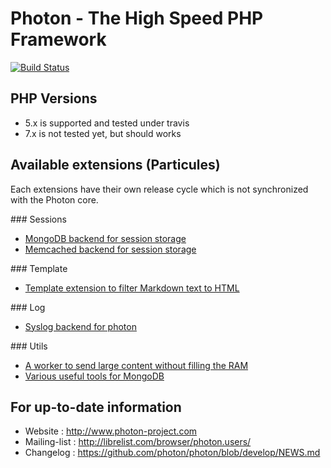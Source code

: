 # Photon - The High Speed PHP Framework

[![Build Status](https://travis-ci.org/photon/photon.svg?branch=develop)](https://travis-ci.org/photon/photon)

## PHP Versions

- 5.x is supported and tested under travis
- 7.x is not tested yet, but should works

## Available extensions (Particules)

Each extensions have their own release cycle which is not synchronized with the Photon core.

### Sessions
- [MongoDB backend for session storage](https://github.com/photon/session-mongodb)
- [Memcached backend for session storage](https://github.com/photon/session-memcached)

### Template
- [Template extension to filter Markdown text to HTML](https://github.com/photon/template-markdown)

### Log
- [Syslog backend for photon](https://github.com/photon/log-syslog)

### Utils
- [A worker to send large content without filling the RAM](https://github.com/photon/template-markdown)
- [Various useful tools for MongoDB](https://github.com/photon/utils-mongodb)

## For up-to-date information
- Website : http://www.photon-project.com
- Mailing-list : http://librelist.com/browser/photon.users/
- Changelog : https://github.com/photon/photon/blob/develop/NEWS.md

